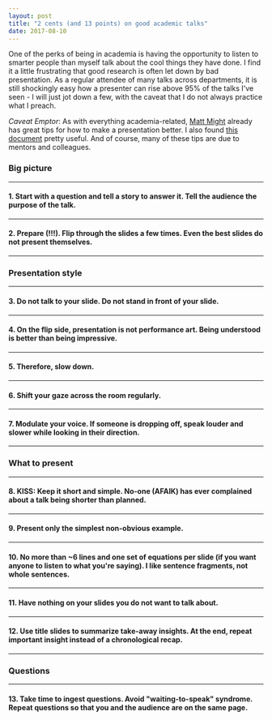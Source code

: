 ```yaml
---
layout: post
title: "2 cents (and 13 points) on good academic talks"
date: 2017-08-10
---
```

One of the perks of being in academia is having the opportunity to listen to smarter people than myself talk about the cool things they have done. I find it a little frustrating that good research is often let down by bad presentation. As a regular attendee of many talks across departments, it is still shockingly easy how a presenter can rise above 95% of the talks I've seen - I will just jot down a few, with the caveat that I do not always practice what I preach.

*Caveat Emptor*: As with everything academia-related, [Matt Might](http://matt.might.net/articles/academic-presentation-tips/) already has great tips for how to make a presentation better. I also found [this document](http://people.uncw.edu/weberd/dwhandout4.pdf) pretty useful. And of course, many of these tips are due to mentors and colleagues.

### Big picture
------
#### 1. Start with a **question** and tell a **story** to answer it. Tell the audience the purpose of the talk.  
------

#### 2. **Prepare** (!!!). Flip through the slides a few times. Even the best slides do not present themselves.  
------


### Presentation style
------
#### 3. Do not talk to your slide. Do not stand in front of your slide.  

------
#### 4. On the flip side, presentation is **not performance art**. Being understood is better than being impressive.
------
#### 5. Therefore, **slow down**.
------
#### 6. Shift your gaze across the room regularly.
------
#### 7. Modulate your voice. If someone is dropping off, speak louder and slower while looking in their direction.
------


### What to present
------
#### 8. **KISS**: Keep it short and simple. No-one (AFAIK) has ever complained about a talk being shorter than planned.
------
#### 9. Present **only** the **simplest non-obvious** example.
------
#### 10. No more than **~6 lines** and **one set of equations** per slide (if you want anyone to listen to what you're saying). I like sentence fragments, not whole sentences.
------
#### 11. Have nothing on your slides **you do not want to talk about**.
------
#### 12. Use title slides to summarize **take-away insights**. At the end, repeat important insight instead of a chronological recap.
------


### Questions
------
#### 13. Take time to ingest questions. **Avoid "waiting-to-speak" syndrome**. Repeat questions so that you and the audience are on the same page.
